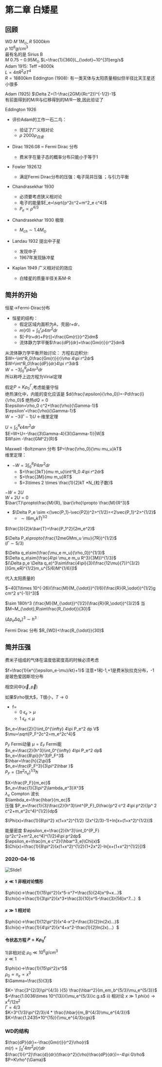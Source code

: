 # 第二章 白矮星


## 回顾
WD 
$M~1M_{\odot},R~5000km$  
$\rho ~ 10^{6}g/cm^{3}$  
最有名的是 Sirius B  
$M~ 0.75 -0.95 M_{\odot}$
$L~\frac{1}{360}L_{\odot}~10^{31}erg/s$  
Adam 1915: 
Teff ~8000k  
$L=4\pi R^2 \sigma T^4$  
$R=18800 km$
Eddington (1908): 有一类天体与太阳质量相似但半径比天王星还小很多

Adam (1925) 
$\Delta Z=(1-\frac{2GM}{Rc^2})^{-1/2}-1$  
有前面得到的M/R与红移得到的M/R一致,因此验证了

Eddington 1926   
* 评价Adam的工作一石二鸟：
   - 验证了广义相对论
   - $\rho ~2000 \rho_{白金}$
  
* Dirac 1926.08 ~ Fermi Dirac 分布  
   - 费米字在量子态的概率分布只能小于等于1  
* Fowler 1926.12 
   - 满足Fermi Dirac分布的压强：电子简并压强 ；与引力平衡  
* Chandrasekhar 1930  
   - 必须要考虑狭义相对论  
   - 电子的能量$E_e=\sqrt{p^2c^2+m^2_e c^4}$
   - $P_e\propto \rho^{4/3}$
* Chandrasekhar 1930   极限  
   - $M_{ch}\sim 1.4M_{\odot}$  
* Landau 1932 提出中子星 
   -  发现中子 
   -  1967年发现脉冲星  
* Kaplan 1949 广义相对论的效应
   -  白矮星的质量半径关系M-R 

## 简并的开始

恒星->Fermi-Dirac分布

* 恒星的结构：  
   - 假定区域内面积为A，壳层r+dr，
   - $m(r0)=\int_0^r \rho 4\pi r^2dr$
   - $[-P(r+dr)+P(r)]=\frac{Gm(r)}{r^2}dm$
   - 流体静力学平衡$\frac{dP}{dr}=\frac{Gm(r)}{r^2}dm$

从流体静力学平衡开始讨论：
方程右边积分:  
$W=-\int^R_0\frac{Gm(r)}{r}\rho 4\pi r^2dr$  
$W=\int^R_0\frac{dP}{dr}4\pi r^3dr$  
$W=-3\int^R_0\rho4\pi r^3dr$  
所以称呼上边方程为Virial定理  

假定$P= K\rho_0^{\Gamma}$,考虑能量守恒  
绝热演化中，内能的变化应该是
$d(\frac{\epsilon}{\rho_0})=-Pd\frac{l}{\rho_0}$
绝热$dQ=0$  
$\epsilon=\rho_0 c^2+\frac{\rho}{\Gamma-1}$  
$\epsilon'=\frac{\rho}{\Gamma-1}$  
$W=-3(\Gamma-1)U$ <-维里定理

$U=\int^R_0\epsilon 4\pi r^2dr$   
$E=W+U=-\frac{3\Gamma-4}{3(\Gamma-1)}|W|$  
$W\sim -\frac{GM^2}{R}$  

Maxwell -Boltzmann 分布
$P=\frac{\rho_0}{\mu mu_u}kT$  
维里定理：  
* $-W=3\int^R_0 P 4\pi r^2dr$  
  - $=\frac{3kT}{mu m_u}\int^R_0  4\pi r^2dr$  
  - $=\frac{3M}{mu m_u}RT$  
  - $=3\times 2 \times \frac{1}{2}kT *N_{粒子数}$  

$-W=2U$  
$W+2U=0$  
$\bar{T}\propto\frac{M}{R}, \bar{\rho}\propto \frac{M}{R^3}$  

* $\Delta P_e \sim <(\vec{P_1}-\vec{P2})^2>^(1/2)=<2\vec{P_1}^2>^{1/2}$
  - $\sim (6m_ek\bar{T})^{1/2}$

$\frac{3}{2}k\bar{T}=\frac{P_1^2}{2m_e^2}$  

$\Delta P_e\propto(\frac{12meGMm_u \mu}{7R})^{1/2}$  
$(\Gamma \sim 5/3)$

$\Delta q_e\sim(\frac{\mu_e m_u}{\rho_0})^{1/3}$  
$\Delta q_e\sim(\frac{4\pi \mu_e m_u R^3}{3M})^{1/3}$   
$(\Delta p_e \Delta q_e)^3\sim\frac{4\pi}{3}(\frac{12\mu}{7})^{3/2}[(Gm_eR)^{1/2}m_u^{5/6}M^{1/6}])$

代入太阳质量的

$~40[1\times 10^{-26}(\frac{M}{M_{\odot}}^{1/6}(\frac{R}{R_\odot})^{1/2}g cm^2 s^{-1})^3]$  

$\sim 180h^3 (\frac{M}{M_{\odot}}^{1/2}(\frac{R}{R_\odot})^{3/2}$
当$M~M_{\odot},R\sim\frac{R_{\odot}}{30}$  

$(\Delta p_e \Delta q_e)^3\sim h^3$

Fermi Dirac 分布
$R_{WD}<\frac{R_{\odot}}{30}$

## 简并压强

费米子组成的气体在温度低密度高的时候必须考虑

$f=\frac{1}{e^{(\epsilon_e-\mu)/kt}+1}$ 注意+1和-1,+1是费米狄拉克分布，-1是玻色爱因斯坦分布

相空间中$(\vec{x},\vec{p})$

如果$\rho很大$，T很小，$T\rightarrow0$
* f=
  - 0 $\epsilon_e>\mu$
  - 1 $\epsilon_e<\mu$


$n_e=\frac{2}{}\int_0^{\infty} 4\pi P_e^2 dp V$  
$\mu=\sqrt{P_F^2c^2=m_e^2c^4}$  

$P_F$ Fermi动量
$\mu=E_F$ Fermi能   
$n_e=\frac{2}{h^3}\int_0^{\infty} 4\pi P_e^2 dp$  
$n_e=\frac{8\pi}{h^3}P_F^3$  
$\hbar=\frac{h}{2\pi}$  
$n_e=\frac{P_F^3}{3\pi^2\hbar }$  
$P_F=(3\pi^2n_e)^{1/3}\hbar$

$X=\frac{P_F}{m_ec}$  
$n_e=\frac{1}{3\pi^2\lambda_e^3}X^3$  
$\lambda_e$ Compton 波长  
$\lambda_e=\frac{hbar}{m_ec}$  
压强
$P_e=\frac{1}{3}\frac{2}{h^3}\int^{P_F}_0\frac{p^2 c^2 4\pi p^2}{(p^ 2 c^2+m_e^2c^4)^{1/2}}dp$

$\Phi(x)=\frac{1}{8\pi^2} x(1+x^2)^{1/2} (2x^{2/3}-1)+ln[x+(1+x^2)^{1/2}]$

能量密度
$\epsilon_e=\frac{2}{h^3}\int_0^{P_F}(p^2c^2+m^2_ec^4)^{1/2}4\pi p^2dp$    
$\epsilon_e=\frac{m_e c^2}{\hbar^3_e}\Chi(x)$  
$\Chi(x)=\frac{1}{8\pi^2}(x(1+x^2)^{1/2}(1+2x^2)-ln[x+(1+x^2)^{1/2}])$

### 2020-04-16 

![Slide1](Pictures/2020-04-16_01.PNG)  

#### $x\ll 1$ 非相对论情形   
$\phi(x)→\frac{1}{15\pi^2}(x^5-x^7+\frac{5}{24}x^9+x...)$  
$\chi(x)→\frac{1}{3\pi^2}(x^3+\frac{3}{10}x^5-\frac{3}{56}x^7...）$  
#### $x\gg 1$ 相对论  
$\phi(x)→\frac{1}{12\pi^2}(x^4-x^2+\frac{3}{2}ln(2x)...)$  
$\chi(x)→\frac{1}{4\pi^2}(x^4+x^2-\frac{1}{2}ln(2x)...）$  
 
####  令状态方程 $P=K\rho_0^{\Gamma}$

1)非相对论
$\rho_0\ll 10^6 g/cm^3$  
$x\ll 1$

$\phi(x)→\frac{1}{15\pi^2}x^5$  
$\rho_0\propto n_e∝ x^3$  
$\Gamma=\frac{5}{3}$

$K= \frac{3^{2/3}\pi^{4/3} }{5} \frac{\hbar^2}{m_em_b^{5/3}\mu_e^{5/3}}$  
$=\frac{1.0036\times 10^{13}}{\mu_e^{5/3}}c.g.s$
ii) 相对论
$x\gg 1$
$phi(x)→x^4/12\pi^2$  
$\Gamma=4/3$  
$K=3^{1/3}\pi^{2/3}/4 * \frac{\hbar}{m_B^{4/3}\mu_e^{4/3}}$  
$K=\frac{1.2435*10^{15}}{\mu_e^{4/3}cgs}$

### WD的结构

$\frac{dP}{dr}=-\frac{Gm(r)}{r^2}\rho(r)$  
$m(r)=\int_0^{r}4\pi r^2 \rho(r) dr$  
$\frac{1}{r^2}\frac{d}{dr}(\frac{r^2}{\rho}\frac{dP}{dr})=-4\pi G\rho$  
$P=K\rho^{\Gama}$